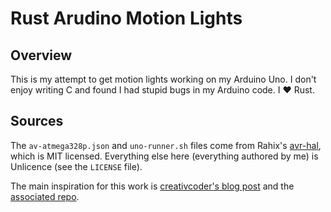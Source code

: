# Rust Arudino Motion Lights

## Overview
This is my attempt to get motion lights working
on my Arduino Uno. I don't enjoy writing C and found I had stupid bugs in my Arduino code. I ❤️ Rust.

## Sources

The `av-atmega328p.json` and `uno-runner.sh` files come from Rahix's [avr-hal](https://github.com/Rahix/avr-hal), which is MIT licensed. Everything else here (everything authored by me) is Unlicence (see the `LICENSE` file).

The main inspiration for this work is [creativcoder's blog post](https://dev.to/creativcoder/how-to-run-rust-on-arduino-uno-40c0) and the [associated repo](https://github.com/creativcoder/rust-arduino-blink).